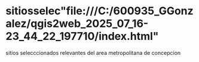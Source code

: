 # sitiosselec"file:///C:/600935_GGonzalez/qgis2web_2025_07_16-23_44_22_197710/index.html"
sitios selecccionados relevantes del area metropolitana de concepcion 
